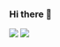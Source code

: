 ### Hi there 👋
<p>
   <img src="https://github-readme-stats.sera5-dev.vercel.app/api?username=fileham&hide=stars&show_icons=true&count_private=true&include_all_commits=true&title_color=000000&icon_color=000000&hide_border=true" width="">
   <img src="https://github-readme-stats.sera5-dev.vercel.app/api/top-langs/?username=fileham&hide_border=true&layout=compact&title_color=000000&tetx_color=000000" width="">
</p>
<!--
**fileham/fileham** is a ✨ _special_ ✨ repository because its `README.md` (this file) appears on your GitHub profile.

Here are some ideas to get you started:

- 🔭 I’m currently working on ...
- 🌱 I’m currently learning ...
- 👯 I’m looking to collaborate on ...
- 🤔 I’m looking for help with ...
- 💬 Ask me about ...
- 📫 How to reach me: ...
- 😄 Pronouns: ...
- ⚡ Fun fact: ...
-->
